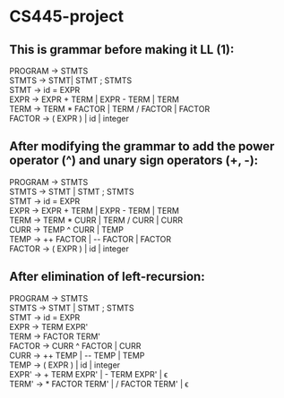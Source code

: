 # CS445-project

## This is grammar before making it LL (1):

 
PROGRAM → STMTS <br>
STMTS → STMT| STMT ; STMTS <br>
STMT → id = EXPR <br>
EXPR → EXPR + TERM | EXPR - TERM | TERM <br>
TERM → TERM * FACTOR | TERM / FACTOR | FACTOR <br>
FACTOR → ( EXPR ) | id | integer


## After modifying the grammar to add the power operator (^) and unary sign operators (+, -):

PROGRAM -> STMTS <br>
STMTS -> STMT | STMT ; STMTS <br>
STMT -> id = EXPR <br>
EXPR -> EXPR + TERM | EXPR - TERM | TERM <br>
TERM -> TERM * CURR | TERM / CURR | CURR <br>
CURR -> TEMP ^ CURR | TEMP <br>
TEMP -> ++ FACTOR | -- FACTOR | FACTOR <br>
FACTOR -> ( EXPR ) | id | integer <br>

## After elimination of left-recursion:

PROGRAM -> STMTS <br>
STMTS -> STMT | STMT ; STMTS <br>
STMT -> id = EXPR <br>
EXPR -> TERM EXPR' <br>
TERM -> FACTOR TERM' <br>
FACTOR -> CURR ^ FACTOR | CURR <br>
CURR -> ++ TEMP | -- TEMP | TEMP <br>
TEMP -> ( EXPR ) | id | integer <br>
EXPR' -> + TERM EXPR' | - TERM EXPR' | ϵ <br>
TERM' -> * FACTOR TERM' | / FACTOR TERM' | ϵ <br>
